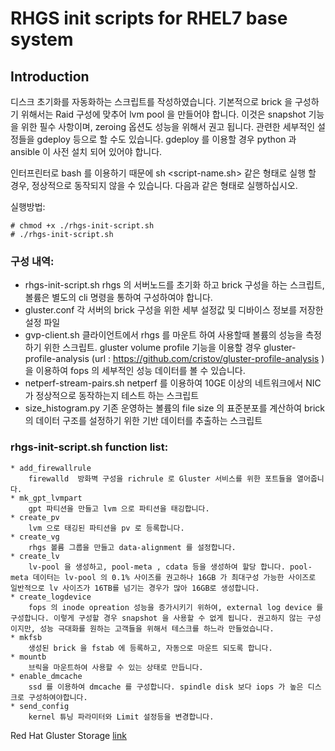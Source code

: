 RHGS init scripts for RHEL7 base system
=======
Introduction
-----------
디스크 초기화를 자동화하는 스크립트를 작성하였습니다. 기본적으로 brick 을 구성하기 위해서는 Raid 구성에 맞추어 lvm pool 을 만들어야 합니다. 이것은 snapshot 기능을 위한 필수 사항이며, zeroing 옵션도 성능을 위해서 권고 됩니다. 관련한 세부적인 설정들을 gdeploy 등으로 할 수도 있습니다. gdeploy 를 이용할 경우 python 과 ansible 이 사전 설치 되어 있어야 합니다.

인터프린터로 bash 를 이용하기 때문에 sh <script-name.sh> 같은 형태로 실행 할 경우, 정상적으로 동작되지 않을 수 있습니다. 다음과 같은 형태로 실행하십시오. 

실행방법: 
```{r, engine='bash', count_lines}
# chmod +x ./rhgs-init-script.sh 
# ./rhgs-init-script.sh
```

### 구성 내역:
* rhgs-init-script.sh
  rhgs 의 서버노드를 초기화 하고 brick 구성을 하는 스크립트, 볼륨은 별도의 cli 명령을 통하여 구성하여야 합니다. 
* gluster.conf
  각 서버의 brick 구성을 위한 세부 설정값 및 디바이스 정보를 저장한 설정 파일
* gvp-client.sh
  클라이언트에서 rhgs 를 마운트 하여 사용할때 볼륨의 성능을 측정하기 위한 스크립트. gluster volume profile 기능을 이용할 경우 gluster-profile-analysis (url : https://github.com/cristov/gluster-profile-analysis ) 을 이용하여 fops 의 세부적인 성능 데이터를 볼 수 있습니다.
* netperf-stream-pairs.sh
  netperf 를 이용하여 10GE 이상의 네트워크에서 NIC 가 정상적으로 동작하는지 테스트 하는 스크립트
* size_histogram.py
  기존 운영하는 볼륨의 file size 의 표준분포를 계산하여 brick 의 데이터 구조를 설정하기 위한 기반 데이터를 추출하는 스크립트

### rhgs-init-script.sh function list:
    * add_firewallrule
        firewalld  방화벽 구성을 richrule 로 Gluster 서비스를 위한 포트들을 열어줍니다.
	* mk_gpt_lvmpart
        gpt 파티션을 만들고 lvm 으로 파티션을 태깅합니다.
	* create_pv 
        lvm 으로 태깅된 파티션을 pv 로 등록합니다.
	* create_vg 
        rhgs 볼륨 그룹을 만들고 data-alignment 를 설정합니다.
	* create_lv 
        lv-pool 을 생성하고, pool-meta , cdata 등을 생성하여 할당 합니다. pool-meta 데이터는 lv-pool 의 0.1% 사이즈를 권고하나 16GB 가 최대구성 가능한 사이즈로 일반적으로 lv 사이즈가 16TB를 넘기는 경우가 많아 16GB로 생성합니다.      
	* create_logdevice 
        fops 의 inode opreation 성능을 증가시키기 위하여, external log device 를 구성합니다. 이렇게 구성할 경우 snapshot 을 사용할 수 없게 됩니다. 권고하지 않는 구성이지만, 성능 극대화를 원하는 고객들을 위해서 테스크를 하느라 만들었습니다.
	* mkfsb
        생성된 brick 을 fstab 에 등록하고, 자동으로 마운트 되도록 합니다. 
	* mountb
        브릭을 마운트하여 사용할 수 있는 상태로 만듭니다.
	* enable_dmcache
        ssd 를 이용하여 dmcache 를 구성합니다. spindle disk 보다 iops 가 높은 디스크로 구성하여야합니다.
	* send_config
        kernel 튜닝 파라미터와 Limit 설정등을 변경합니다.

Red Hat Gluster Storage [link](https://www.redhat.com/ko/technologies/storage)
